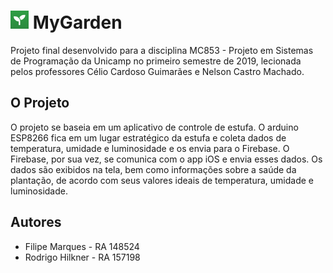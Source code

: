# ![Icon](./MyGarden/Assets.xcassets/AppIcon.appiconset/icon_29pt.png) MyGarden

Projeto final desenvolvido para a disciplina MC853 - Projeto em Sistemas de Programação da Unicamp no primeiro semestre de 2019, lecionada pelos professores Célio Cardoso Guimarães e Nelson Castro Machado.

## O Projeto

O projeto se baseia em um aplicativo de controle de estufa. O arduino ESP8266 fica em um lugar estratégico da estufa e coleta dados de temperatura, umidade e luminosidade e os envia para o Firebase. O Firebase, por sua vez, se comunica com o app iOS e envia esses dados. Os dados são exibidos na tela, bem como informações sobre a saúde da plantação, de acordo com seus valores ideais de temperatura, umidade e luminosidade.

## Autores

* Filipe Marques - RA 148524
* Rodrigo Hilkner - RA 157198
